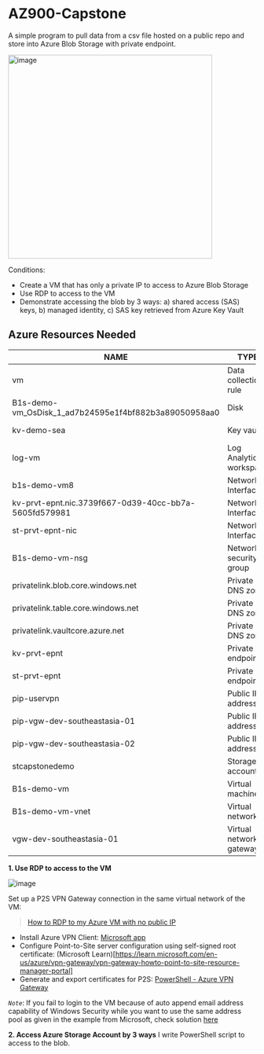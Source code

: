# AZ900-Capstone
A simple program to pull data from a csv file hosted on a public repo and store into Azure Blob Storage with private endpoint.

<img width="415" alt="image" src="https://github.com/tarynduong/AZ900-Capstone/assets/85856280/8c7a53d9-4b2b-41d2-85e1-6365956bac38">

Conditions:
- Create a VM that has only a private IP to access to Azure Blob Storage
- Use RDP to access to the VM
- Demonstrate accessing the blob by 3 ways: a) shared access (SAS) keys, b) managed identity, c) SAS key retrieved from Azure Key Vault

## Azure Resources Needed
| NAME	 | TYPE	|LOCATION |
| ------------- | ------------- |------------- |
| vm  | Data collection rule  |Southeast Asia|
|B1s-demo-vm_OsDisk_1_ad7b24595e1f4bf882b3a89050958aa0  | Disk  |Southeast Asia|
|kv-demo-sea|Key vault|	Southeast Asia|
|log-vm|	Log Analytics workspace	|Southeast Asia|
|b1s-demo-vm8	|Network Interface	|Southeast Asia|
|kv-prvt-epnt.nic.3739f667-0d39-40cc-bb7a-5605fd579981|	Network Interface|	Southeast Asia|
|st-prvt-epnt-nic|	Network Interface	|Southeast Asia|
|B1s-demo-vm-nsg	|Network security group|	Southeast Asia|
|privatelink.blob.core.windows.net|	Private DNS zone	|Global|
|privatelink.table.core.windows.net	|Private DNS zone	|Global|
|privatelink.vaultcore.azure.net|	Private DNS zone|	Global|
|kv-prvt-epnt	|Private endpoint|	Southeast Asia|
|st-prvt-epnt	|Private endpoint|	Southeast Asia|
|pip-uservpn	|Public IP address|	Southeast Asia|
|pip-vgw-dev-southeastasia-01	|Public IP address|	Southeast Asia|
|pip-vgw-dev-southeastasia-02	|Public IP address|	Southeast Asia|
|stcapstonedemo|	Storage account|	Southeast Asia|
|B1s-demo-vm|	Virtual machine	|Southeast Asia|
|B1s-demo-vm-vnet	|Virtual network	|Southeast Asia|
|vgw-dev-southeastasia-01|	Virtual network gateway	|Southeast Asia|

**1. Use RDP to access to the VM**

![image](https://github.com/tarynduong/AZ900-Capstone/assets/85856280/c6aa6d8d-0eaa-4310-9f82-e17a759c6b8d)

Set up a P2S VPN Gateway connection in the same virtual network of the VM:
> [How to RDP to my Azure VM with no public IP](https://stackoverflow.com/questions/67949180/how-to-rdp-to-my-azure-vm-with-no-public-ip-or-bastion-host)
- Install Azure VPN Client: [Microsoft app](https://apps.microsoft.com/detail/9NP355QT2SQB?hl=en-US&gl=US)
- Configure Point-to-Site server configuration using self-signed root certificate: (Microsoft Learn)[https://learn.microsoft.com/en-us/azure/vpn-gateway/vpn-gateway-howto-point-to-site-resource-manager-portal]
- Generate and export certificates for P2S: [PowerShell - Azure VPN Gateway](https://learn.microsoft.com/en-us/azure/vpn-gateway/vpn-gateway-certificates-point-to-site)

*`Note`*: If you fail to login to the VM because of auto append email address capability of Windows Security while you want to use the same address pool as given in the example from Microsoft, check solution [here](https://answers.microsoft.com/en-us/windows/forum/all/failed-login-windows-security-appends-email/18894193-86c1-45a4-aec4-18f6b007fa10)

**2. Access Azure Storage Account by 3 ways**
I write PowerShell script to access to the blob.
